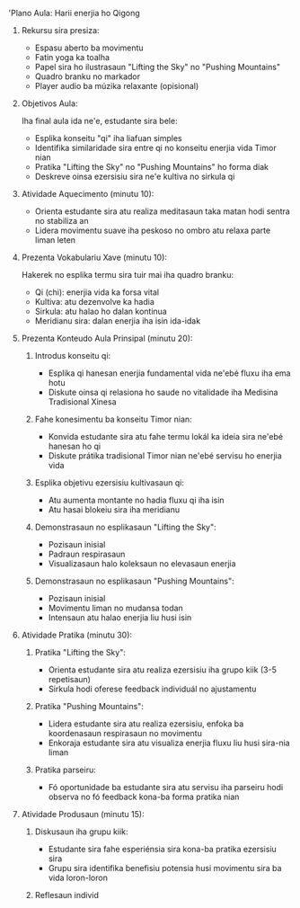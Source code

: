 'Plano Aula: Harii enerjia ho Qigong

1. Rekursu sira presiza:

   - Espasu aberto ba movimentu
   - Fatin yoga ka toalha
   - Papel sira ho ilustrasaun "Lifting the Sky" no "Pushing Mountains"
   - Quadro branku no markador
   - Player audio ba múzika relaxante (opisional)

2. Objetivos Aula:

   Iha final aula ida ne'e, estudante sira bele:
   - Esplika konseitu "qi" iha liafuan simples
   - Identifika similaridade sira entre qi no konseitu enerjia vida Timor nian
   - Pratika "Lifting the Sky" no "Pushing Mountains" ho forma diak
   - Deskreve oinsa ezersisiu sira ne'e kultiva no sirkula qi

3. Atividade Aquecimento (minutu 10):

   - Orienta estudante sira atu realiza meditasaun taka matan hodi sentra no stabiliza an
   - Lidera movimentu suave iha peskoso no ombro atu relaxa parte liman leten 

4. Prezenta Vokabulariu Xave (minutu 10):

   Hakerek no esplika termu sira tuir mai iha quadro branku:
   - Qi (chi): enerjia vida ka forsa vital
   - Kultiva: atu dezenvolve ka hadia
   - Sirkula: atu halao ho dalan kontinua
   - Meridianu sira: dalan enerjia iha isin ida-idak

5. Prezenta Konteudo Aula Prinsipal (minutu 20):

   1. Introdus konseitu qi:
      - Esplika qi hanesan enerjia fundamental vida ne'ebé fluxu iha ema hotu
      - Diskute oinsa qi relasiona ho saude no vitalidade iha Medisina Tradisional Xinesa

   2. Fahe konesimentu ba konseitu Timor nian:
      - Konvida estudante sira atu fahe termu lokál ka ideia sira ne'ebé hanesan ho qi
      - Diskute prátika tradisional Timor nian ne'ebé servisu ho enerjia vida

   3. Esplika objetivu ezersisiu kultivasaun qi:
      - Atu aumenta montante no hadia fluxu qi iha isin
      - Atu hasai blokeiu sira iha meridianu

   4. Demonstrasaun no esplikasaun "Lifting the Sky":
      - Pozisaun inisial
      - Padraun respirasaun
      - Visualizasaun halo koleksaun no elevasaun enerjia

   5. Demonstrasaun no esplikasaun "Pushing Mountains":
      - Pozisaun inisial
      - Movimentu liman no mudansa todan
      - Intensaun atu halao enerjia liu husi isin

6. Atividade Pratika (minutu 30):

   1. Pratika "Lifting the Sky":
      - Orienta estudante sira atu realiza ezersisiu iha grupo kiik (3-5 repetisaun)
      - Sirkula hodi oferese feedback individuál no ajustamentu

   2. Pratika "Pushing Mountains":
      - Lidera estudante sira atu realiza ezersisiu, enfoka ba koordenasaun respirasaun no movimentu
      - Enkoraja estudante sira atu visualiza enerjia fluxu liu husi sira-nia liman

   3. Pratika parseiru:
      - Fó oportunidade ba estudante sira atu servisu iha parseiru hodi observa no fó feedback kona-ba forma pratika nian

7. Atividade Produsaun (minutu 15):

   1. Diskusaun iha grupu kiik:
      - Estudante sira fahe esperiénsia sira kona-ba pratika ezersisiu sira
      - Grupu sira identifika benefisiu potensia husi movimentu sira ba vida loron-loron

   2. Reflesaun individ
